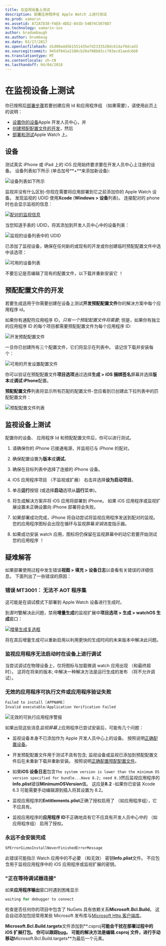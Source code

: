 ```yaml
---
title: 在监视设备上测试
description: 部署应用程序在 Apple Watch 上进行测试
ms.prod: xamarin
ms.assetid: A72A7D38-FAE8-4DD2-843D-54B74C5078D7
ms.technology: xamarin-ios
author: bradumbaugh
ms.author: brumbaug
ms.date: 03/17/2017
ms.openlocfilehash: d1d00a4d561551435e7d2333520dc614a79dcad3
ms.sourcegitcommit: 945df041e2180cb20af08b83cc703ecd1aedc6b0
ms.translationtype: MT
ms.contentlocale: zh-CN
ms.lasthandoff: 04/04/2018
---
```

# <a name="testing-on-watch-devices"></a>在监视设备上测试

你已按照后[部署步骤](~/ios/watchos/deploy-test/index.md)若要创建应用 Id 和应用程序组 （如果需要），请使用此页上的说明：

- [设置你的设备](#devices)Apple 开发人员中心，并
- [创建预配配置文件的开发](#profiles)，然后
- [部署和测试](#testing)Apple Watch 上。

<a name="devices" />

## <a name="devices"></a>设备

测试真实 iPhone 或 iPad 上的 iOS 应用始终要求要在开发人员中心上注册的设备。 设备列表如下所示 (单击加号**+**来添加新设备):

![](device-images/devices-sml.png "设备列表如下所示")

监视并没有什么区别-你现在需要将应用部署到它之前添加你的 Apple Watch 设备。 发现监视的 UDID 使用**Xcode** (**Windows > 设备**列表)。 连接配对的 phone 时也会显示监视的信息：

[![](device-images/xcode-devices-sml.png "配对的监视信息")](device-images/xcode-devices.png#lightbox)

当您知道手表的 UDID，将其添加到开发人员中心中的设备列表：

![](device-images/devices-watch-sml.png "监视的设备列表中的 UDID")

已添加了监视设备，确保在任何新的或现有的开发或你创建临时预配配置文件中选中该选项：

![](device-images/devices-provisioning.png "可用的设备列表")

不要忘记是否编辑了现有的配置文件，以下载并重新安装它 ！

<a name="profiles" />

## <a name="development-provisioning-profiles"></a>预配配置文件的开发

若要生成适用于你需要创建在设备上测试**开发预配配置文件**你的解决方案中每个应用程序 id。

如果你有通配符应用程序 ID，*只有一个预配配置文件将需要*; 但是，如果你有独立的应用程序 ID 的每个项目都需要预配配置文件为每个应用程序 ID:

![](device-images/provisioningprofile-development.png "开发预配配置文件")

一旦你已创建所有三个配置文件，它们将显示在列表中。 请记住下载并安装每个：

![](device-images/provisioningprofiles.png "可用的开发设置配置文件")

你可以验证在预配配置文件**项目选项**通过选择**生成 > iOS 捆绑签名**屏幕并选择**版本**或**调试 iPhone**配置。

**预配配置文件**列表将显示所有匹配的配置文件-您应看到已创建此下拉列表中的匹配配置文件：

![](device-images/options-selectprofile.png "预配配置文件列表")


<a name="testing" />

## <a name="testing-on-a-watch-device"></a>监视设备上测试

配置你的设备、 应用程序 Id 和预配配置文件后，你可以进行测试。

1. 请确保你的 iPhone 已接通电源，并监视已与 iPhone 的配对。

2. 确保配置设置为**版本**或**调试**。

3. 确保在目标列表中选择了连接的 iPhone 设备。

4. IOS 应用程序项目 （不监视或扩展） 右击并选择**设为启动项目**。

5. 单击**运行**按钮 (或选择**启动**选项从**运行**菜单)。

6. 将生成解决方案并将 iOS 应用将部署到 iPhone。
  如果 iOS 应用程序或监视扩展设置未正确设置向 iPhone 部署将会失败。

7. 如果部署成功完成，iPhone 将自动尝试将监视应用程序发送到配对的监视。 您的应用程序图标会出现在循环与监视屏幕*安装*进度指示器。

8. 如果成功安装 watch 应用，图标将仍保留在监视屏幕中的动它若要开始测试您的应用程序 ！


## <a name="troubleshooting"></a>疑难解答

如果部署使用过程中发生错误**视图 > 填充 > 设备日志**以查看有关错误的详细信息。 下面列出了一些错误的原因：

### <a name="error-mt3001-could-not-aot-the-assembly"></a>错误 MT3001： 无法不 AOT 程序集

这可能是在调试模式下部署到 Apple Watch 设备进行生成时。

到*暂时*要解决此问题，禁用**增量生成**的监视扩展中**项目选项 > 生成 > watchOS 生成**窗口：

[![](device-images/disable-incremental-sml.png "增量生成复选框")](device-images/disable-incremental.png#lightbox)

将在其后增量生成可以重新启用以利用更快的生成时间的未来版本中解决此问题。


### <a name="watch-app-fails-to-start-while-debugging-on-device"></a>监视应用程序无法启动时在设备上进行调试

当尝试调试在物理设备上，仅将图标与加载微调 watch 应用出现 （和最终超时）。 这将在将来的版本; 中解决一种解决方法是运行生成的发布 （将不允许调试）。


### <a name="invalid-application-executable-or-application-verification-failed"></a>无效的应用程序可执行文件或应用程序验证失败

```csharp
Failed to install [APPNAME]
Invalid executable/Application Verification Failed
```

![](device-images/invalid-application-executable.png "无效的可执行应用程序警报")

如果出现这些消息*监视屏幕上*应用程序已尝试安装后，可能有几个问题：

- 监视设备本身不已添加作为 Apple 开发人员中心上的设备。 按照说明[正确配置设备](#devices)。

- 开发预配配置文件用于测试不具有包含; 监视设备或监视已添加到预配配置文件后在未重新下载并重新安装。 按照说明[正确配置预配配置文件](#profiles)。

- 如果**iOS 设备日志**包含`The system version is lower than the minimum OS version specified for bundle...Have 8.2; need 8.3`然后监视应用程序的**Info.plist**错误**MinimumOSVersion**值。
  这应是**8.2** -如果你已安装 Xcode 6.3 可能需要手动编辑源到插入将其设置为 8.2。

- 监视应用程序的**Entitlements.plist**正确了授权启用了 （如应用程序组），它不应具有。

- 监视应用程序的**应用程序 ID**不正确地具有它不应具有开发人员中心中的 （如应用程序组） 启用了授权。



### <a name="install-never-finished"></a>永远不会安装完成

```csharp
SPErrorGizmoInstallNeverFinishedErrorMessage
```

此错误可能指示 Watch 应用中的不必要 （和无效） 密钥**Info.plist**文件。 不应包含用于监视应用程序中的 iOS 应用程序或监视扩展的密钥。

<!--eg. NSLocationAlwaysUsageDescription -->


### <a name="waiting-for-debugger-to-connect"></a>"正在等待调试器连接"

如果**应用程序输出**窗口时遇到困难显示

```csharp
waiting for debugger to connect
```

检查是否任何你的项目中包含了 NuGets 具有依赖关系**Microsoft.Bcl.Build**。 这会自动添加包括常用某些 Microsoft 发布库与[Microsoft Http 客户端库](http://www.nuget.org/packages/Microsoft.Net.Http/)。

**Microsoft.Bcl.Build.targets**文件添加到**.csproj**可能会干扰在部署过程中的 iOS 扩展打包。 你可以跟踪[bug](https://bugzilla.xamarin.com/show_bug.cgi?id=29912)。
可能的解决方法是编辑.csproj 文件，进行手动移动**Microsoft.Bcl.Build.targets**为最后一个元素。

